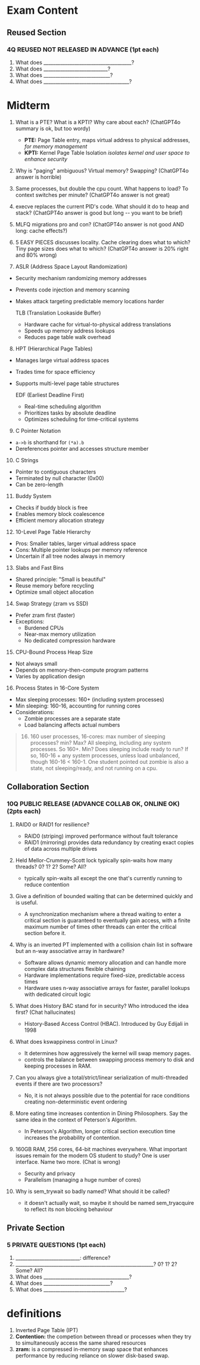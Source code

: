 # Exam Content

## Reused Section 
### 4Q REUSED NOT RELEASED IN ADVANCE (1pt each)
1. What does _____________________________________?
2. What does ___________________________?
3. What does ____________________________?
4. What does ____________________________________?

# Midterm 

1.  What is a PTE?  What is a KPTI?  Why care about each?
        (ChatGPT4o summary is ok, but too wordy)
    - **PTE:** Page Table entry, maps virtual address to physical addresses, *for memory management*
    - **KPTI:** Kernel Page Table Isolation *isolates kernel and user space to enhance security*
2.  Why is "paging" ambiguous?  Virtual memory?  Swapping?
        (ChatGPT4o answer is horrible)
3.  Same processes, but double the cpu count.  What happens to load?  To context switches per minute?
        (ChatGPT4o answer is not great)
4.  execve replaces the current PID's code.  What should it do to heap and stack?
        (ChatGPT4o answer is good but long -- you want to be brief)
5.  MLFQ migrations pro and con?
        (ChatGPT4o answer is not good AND long:  cache effects?)
6.  5 EASY PIECES discusses locality.  Cache clearing does what to which?  Tiny page sizes does what to which?
        (ChatGPT4o answer is 20% right and 80% wrong)



7. ASLR (Address Space Layout Randomization)
- Security mechanism randomizing memory addresses
- Prevents code injection and memory scanning
- Makes attack targeting predictable memory locations harder

    TLB (Translation Lookaside Buffer)
    - Hardware cache for virtual-to-physical address translations
    - Speeds up memory address lookups
    - Reduces page table walk overhead

8. HPT (Hierarchical Page Tables)
- Manages large virtual address spaces
- Trades time for space efficiency
- Supports multi-level page table structures

    EDF (Earliest Deadline First)
    - Real-time scheduling algorithm
    - Prioritizes tasks by absolute deadline
    - Optimizes scheduling for time-critical systems

9. C Pointer Notation
- `a->b` is shorthand for `(*a).b`
- Dereferences pointer and accesses structure member

10. C Strings
- Pointer to contiguous characters
- Terminated by null character (0x00)
- Can be zero-length

11. Buddy System
- Checks if buddy block is free
- Enables memory block coalescence
- Efficient memory allocation strategy

12. 10-Level Page Table Hierarchy
- Pros: Smaller tables, larger virtual address space
- Cons: Multiple pointer lookups per memory reference
- Uncertain if all tree nodes always in memory

13. Slabs and Fast Bins
- Shared principle: "Small is beautiful"
- Reuse memory before recycling
- Optimize small object allocation

14. Swap Strategy (zram vs SSD)
- Prefer zram first (faster)
- Exceptions: 
  - Burdened CPUs
  - Near-max memory utilization
  - No dedicated compression hardware

15. CPU-Bound Process Heap Size
- Not always small
- Depends on memory-then-compute program patterns
- Varies by application design

16. Process States in 16-Core System
- Max sleeping processes: 160+ (including system processes)
- Min sleeping: 160-16, accounting for running cores
- Considerations:
  - Zombie processes are a separate state
  - Load balancing affects actual numbers

> 16. 160 user processes, 16-cores:  max number of sleeping processes?  min?
Max?  All sleeping, including any system processes.  So 160+.  Min?  Does sleeping include ready to run?  If so, 160-16 + any system processes, unless load unbalanced, though 160-16 < 160-1.  One student pointed out zombie is also a state, not sleeping/ready, and not running on a cpu.


## Collaboration Section
### 10Q PUBLIC RELEASE (ADVANCE COLLAB OK, ONLINE OK) (2pts each)
1. RAID0 or RAID1 for resilience?
    - RAID0 (striping) improved performance without fault tolerance
    - RAID1 (mirroring) provides data redundancy by creating exact copies of data across multiple drives
2. Held Mellor-Crummey-Scott lock typically spin-waits how many threads? 0? 1? 2? Some? All?
    - typically spin-waits all except the one that's currently running to reduce contention

3. Give a definition of bounded waiting that can be determined quickly and is useful.
    - A synchronization mechanism where a thread waiting to enter a critical section is guaranteed to eventually gain access, with a finite maximum number of times other threads can enter the critical section before it.
4. Why is an inverted PT implemented with a collision chain list in software but an n-way associative array in hardware?
    - Software allows dynamic memory allocation and can handle more complex data structures flexible chaining
    - Hardware implementations require fixed-size, predictable access times
    - Hardware uses n-way associative arrays for faster, parallel lookups with dedicated circuit logic

5. What does History BAC stand for in security? Who introduced the idea first? (Chat hallucinates)
    - History-Based Access Control (HBAC). Introduced by Guy Edijali in 1998
6. What does kswappiness control in Linux?
    - It determines how aggressively the kernel will swap memory pages.
    -  controls the balance between swapping process memory to disk and keeping processes in RAM.
    
7. Can you always give a total/strict/linear serialization of multi-threaded events if there are two processors?
    - No, it is not always possible due to the potential for race conditions creating non-deterministic event ordering

8. More eating time increases contention in Dining Philosophers. Say the same idea in the context of Peterson's Algorithm.
    - In Peterson's Algorithm, longer critical section execution time increases the probability of contention.

9. 160GB RAM, 256 cores, 64-bit machines everywhere. What important issues remain for the modern OS student to study? One is user interface. Name two more. (Chat is wrong)
    - Security and privacy
    - Parallelism (managing a huge number of cores)

10. Why is sem_trywait so badly named? What should it be called?
    - it doesn't actually wait, so maybe it should be named sem_tryacquire to reflect its non blocking behaviour 

## Private Section
### 5 PRIVATE QUESTIONS (1pt each)
1. ___________________________: difference?
2. __________________________________________________________? 0? 1? 2? Some? All?
3. What does ____________________________________?
4. What does ____________________________?
5. What does __________________________________?

# definitions
1. Inverted Page Table (IPT)
2. **Contention:** the competion between thread or processes when they try to simultaneously access the same shared resources
3. **zram:** is a compressed in-memory swap space that enhances performance by reducing reliance on slower disk-based swap.